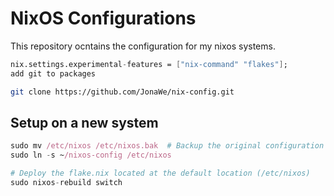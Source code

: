 # NixOS Configurations

This repository ocntains the configuration for my nixos systems.

```nix
nix.settings.experimental-features = ["nix-command" "flakes"];
add git to packages
```

```bash
git clone https://github.com/JonaWe/nix-config.git
```

## Setup on a new system

```nix
sudo mv /etc/nixos /etc/nixos.bak  # Backup the original configuration
sudo ln -s ~/nixos-config /etc/nixos

# Deploy the flake.nix located at the default location (/etc/nixos)
sudo nixos-rebuild switch
```

